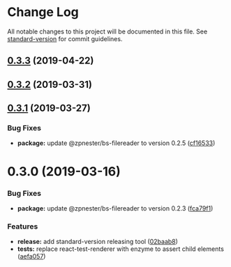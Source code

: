 # Change Log

All notable changes to this project will be documented in this file. See [standard-version](https://github.com/conventional-changelog/standard-version) for commit guidelines.

## [0.3.3](https://github.com/erykpiast/bs-react-dropzone/compare/v0.3.2...v0.3.3) (2019-04-22)



## [0.3.2](https://github.com/erykpiast/bs-react-dropzone/compare/v0.3.1...v0.3.2) (2019-03-31)



## [0.3.1](https://github.com/erykpiast/bs-react-dropzone/compare/v0.3.0...v0.3.1) (2019-03-27)


### Bug Fixes

* **package:** update @zpnester/bs-filereader to version 0.2.5 ([cf16533](https://github.com/erykpiast/bs-react-dropzone/commit/cf16533))



# 0.3.0 (2019-03-16)


### Bug Fixes

* **package:** update @zpnester/bs-filereader to version 0.2.3 ([fca79f1](https://github.com/erykpiast/bs-react-dropzone/commit/fca79f1))


### Features

* **release:** add standard-version releasing tool ([02baab8](https://github.com/erykpiast/bs-react-dropzone/commit/02baab8))
* **tests:** replace react-test-renderer with enzyme to assert child elements ([aefa057](https://github.com/erykpiast/bs-react-dropzone/commit/aefa057))

